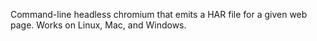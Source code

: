 Command-line headless chromium that emits a HAR file for a given web page. Works on Linux, Mac, and Windows.